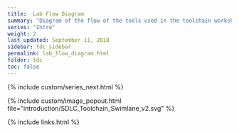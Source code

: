 ```yaml
---
title:  Lab Flow Diagram
summary: "Diagram of the flow of the tools used in the toolchain workshop"
series: "Intro"
weight: 2
last_updated: September 11, 2018
sidebar: tdc_sidebar
permalink: lab_flow_diagram.html
folder: tdc
toc: false
---
```

<!-- {% include custom/series.html %} -->
{% include custom/series_next.html %}

{% include custom/image_popout.html file="introduction/SDLC_Toolchain_Swimlane_v2.svg" %}

{% include links.html %}
